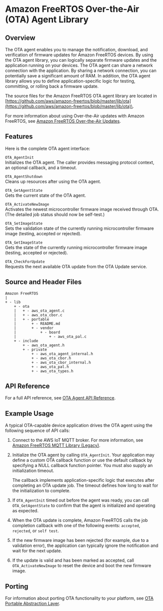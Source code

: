 # Amazon FreeRTOS Over\-the\-Air \(OTA\) Agent Library<a name="ota-agent-library"></a>

## Overview<a name="freertos-ota-overview"></a>

The OTA agent enables you to manage the notification, download, and verification of firmware updates for Amazon FreeRTOS devices\. By using the OTA agent library, you can logically separate firmware updates and the application running on your devices\. The OTA agent can share a network connection with the application\. By sharing a network connection, you can potentially save a significant amount of RAM\. In addition, the OTA agent library allows you to define application\-specific logic for testing, committing, or rolling back a firmware update\.

The source files for the Amazon FreeRTOS OTA agent library are located in [https://github.com/aws/amazon-freertos/blob/master/lib/ota](https://github.com/aws/amazon-freertos/blob/master/lib/ota)\.

For more information about using Over\-the\-Air updates with Amazon FreeRTOS, see [Amazon FreeRTOS Over\-the\-Air Updates](freertos-ota-dev.md)\.

## Features<a name="freertos-ota-features"></a>

Here is the complete OTA agent interface:

`OTA_AgentInit`  
Initializes the OTA agent\. The caller provides messaging protocol context, an optional callback, and a timeout\.

`OTA_AgentShutdown`  
Cleans up resources after using the OTA agent\.

`OTA_GetAgentState`  
Gets the current state of the OTA agent\.

`OTA_ActivateNewImage`  
Activates the newest microcontroller firmware image received through OTA\. \(The detailed job status should now be self\-test\.\)

`OTA_SetImageState`  
Sets the validation state of the currently running microcontroller firmware image \(testing, accepted or rejected\)\.

`OTA_GetImageState`  
Gets the state of the currently running microcontroller firmware image \(testing, accepted or rejected\)\.

`OTA_CheckForUpdate`  
Requests the next available OTA update from the OTA Update service\.

## Source and Header Files<a name="freertos-ota-source"></a>

```
Amazon FreeRTOS
|
+ - lib
    + - ota
    |   + - aws_ota_agent.c
    |   + - aws_ota_cbor.c
    |   + - portable
    |       + - README.md
    |       + - vendor
    |           + - board
    |               + - aws_ota_pal.c
    + - include
        + - aws_ota_agent.h
        + - private
            + - aws_ota_agent_internal.h
            + - aws_ota_cbor.h
            + - aws_ota_cbor_internal.h
            + - aws_ota_pal.h
            + - aws_ota_types.h
```

## API Reference<a name="freertos-ota-api"></a>

For a full API reference, see [OTA Agent API Reference](https://docs.aws.amazon.com/freertos/latest/lib-ref/html1/aws__ota__agent_8h.html)\.

## Example Usage<a name="freertos-ota-example"></a>

A typical OTA\-capable device application drives the OTA agent using the following sequence of API calls:

1. Connect to the AWS IoT MQTT broker\. For more information, see [Amazon FreeRTOS MQTT Library \(Legacy\)](freertos-lib-cloud-mqtt.md)\.

1. Initialize the OTA agent by calling `OTA_AgentInit`\. Your application may define a custom OTA callback function or use the default callback by specifying a NULL callback function pointer\. You must also supply an initialization timeout\.

   The callback implements application\-specific logic that executes after completing an OTA update job\. The timeout defines how long to wait for the initialization to complete\.

1. If `OTA_AgentInit` timed out before the agent was ready, you can call `OTA_GetAgentState` to confirm that the agent is initialized and operating as expected\.

1. When the OTA update is complete, Amazon FreeRTOS calls the job completion callback with one of the following events: `accepted`, `rejected`, or `self test`\.

1. If the new firmware image has been rejected \(for example, due to a validation error\), the application can typically ignore the notification and wait for the next update\.

1. If the update is valid and has been marked as accepted, call `OTA_ActivateNewImage` to reset the device and boot the new firmware image\.

## Porting<a name="freertos-ota-porting"></a>

For information about porting OTA functionality to your platform, see [OTA Portable Abstraction Layer](https://docs.aws.amazon.com/freertos/latest/userguide/porting-ota-pal.html)\.